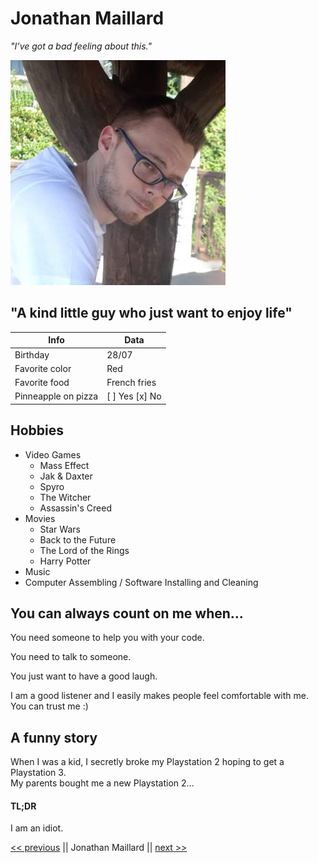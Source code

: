 

# Jonathan Maillard


*"I’ve got a bad feeling about this."*


![Personal Photo](jonathan.jpg)


## "A kind little guy who just want to enjoy life"


Info | Data
------------ | -------------
Birthday | 28/07
Favorite color | Red
Favorite food | French fries
Pinneapple on pizza | [ ] Yes  [x] No


## Hobbies

* Video Games
    * Mass Effect
    * Jak & Daxter
    * Spyro
    * The Witcher
    * Assassin's Creed
* Movies
    * Star Wars
    * Back to the Future
    * The Lord of the Rings
    * Harry Potter
* Music
* Computer Assembling / Software Installing and Cleaning


## You can always count on me when...


You need someone to help you with your code.


You need to talk to someone.


You just want to have a good laugh.


I am a good listener and I easily makes people feel comfortable with me. You can trust me :)


## A funny story


When I was a kid, I secretly broke my Playstation 2 hoping to get a Playstation 3.<br>
My parents bought me a new Playstation 2...


#### TL;DR


I am an idiot.


[<< previous](https://github.com/Ingridfe1982/Markdown-Challenge) || Jonathan Maillard || [next >>](https://github.com/KevKsar/markdown-challenge)
